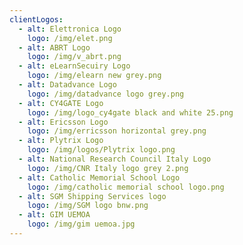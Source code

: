 ```yaml
---
clientLogos:
  - alt: Elettronica Logo
    logo: /img/elet.png
  - alt: ABRT Logo
    logo: /img/v_abrt.png
  - alt: eLearnSecuiry Logo
    logo: /img/elearn new grey.png
  - alt: Datadvance Logo
    logo: /img/datadvance logo grey.png
  - alt: CY4GATE Logo
    logo: /img/logo_cy4gate black and white 25.png
  - alt: Ericsson Logo
    logo: /img/erricsson horizontal grey.png
  - alt: Plytrix Logo
    logo: /img/logos/Plytrix logo.png
  - alt: National Research Council Italy Logo
    logo: /img/CNR Italy logo grey 2.png
  - alt: Catholic Memorial School Logo
    logo: /img/catholic memorial school logo.png
  - alt: SGM Shipping Services logo
    logo: /img/SGM logo bnw.png
  - alt: GIM UEMOA
    logo: /img/gim uemoa.jpg 
---
```


